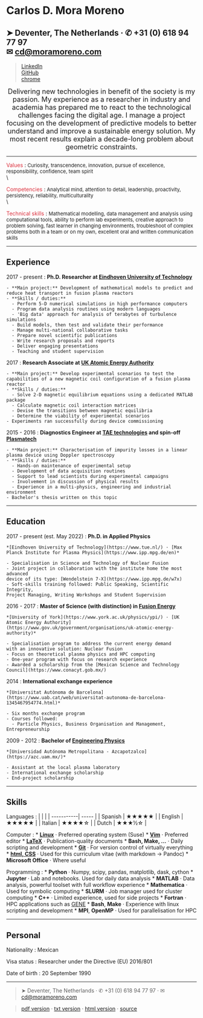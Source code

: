 Carlos D. Mora Moreno
===========

➤ Deventer, The Netherlands · ✆ +31 (0) 618 94 77 97 </br>✉  <cd@moramoreno.com>
-----------------------------------------------------------------------
> [LinkedIn](https://www.linkedin.com/in/c-mora-moreno/)   
> [GitHub](http://github.com/cardanmomo)  
> [chrome](https://moramoreno.com)

<center>
<font size="4">
Delivering new technologies in benefit of the society is my passion.  
My experience as a researcher in industry and academia has prepared me to react to the technological challenges facing the digital age. I manage a project focusing on the development of predictive models to better understand and improve a sustainable energy solution.  
My most recent results explain a decade-long problem about geometric constraints.
</font>
</center>


----

<font color="dc303d">Values</font>
:   <font size="2.95">Curiosity, transcendence, innovation, pursue of excellence, responsibility, confidence, team spirit </font>\
\

<font color="dc303d">Competencies</font>
:   <font size="2.95">Analytical mind, attention to detail, leadership, proactivity, persistency, reliability, multiculturality </font>\
\

<font color="dc303d">Technical skills</font>
:   <font size="2.95">Mathematical modelling, data management and analysis using computational tools, ability to perform lab experiments, creative approach to problem solving, fast learner in changing environments, troubleshoot of complex problems both in a team or on my own, excellent oral and written communication skills </font>

----

Experience
----------

2017 - present
:   **Ph.D. Researcher at [Eindhoven University of Technology](https://www.tue.nl/)**

    - **Main project:** Development of mathematical models to predict and reduce heat transport in fusion plasma reactors
    - **Skills / duties:**
      - Perform 5-D numerical simulations in high performance computers
      - Program data analysis routines using modern languages
      - 'Big data' approach for analysis of terabytes of turbulence simulations
      - Build models, then test and validate their performance
      - Manage multi-national collaborative tasks
      - Prepare novel scientific publications
      - Write research proposals and reports
      - Deliver engaging presentations
      - Teaching and student supervision

2017
:   **Research Associate at [UK Atomic Energy Authority](https://www.gov.uk/government/organisations/uk-atomic-energy-authority)**

    - **Main project:** Develop experimental scenarios to test the capabilities of a new magnetic coil configuration of a fusion plasma reactor
    - **Skills / duties:**
      - Solve 2-D magnetic equilibrium equations using a dedicated MATLAB package
      - Calculate magnetic coil interaction matrices
      - Devise the transitions between magnetic equilibria
      - Determine the viability of experimental scenarios
    - Experiments ran successfully during device commissioning

2015 - 2016
:   **Diagnostics Engineer at [TAE technologies](https://tae.com/) and spin-off [Plasmatech](https://www.linkedin.com/company/plasma-diagnostics-and-technologies/about/)**

    - **Main project:** Characterisation of impurity losses in a linear plasma device using Doppler spectroscopy
    - **Skills / duties:**
      - Hands-on maintenance of experimental setup
      - Development of data acquisition routines
      - Support to lead scientists during experimental campaigns
      - Involvement in discussion of physical results
      - Experience in a multi-physics, engineering and industrial environment
    - Bachelor's thesis written on this topic

----

Education
---------

2017 - present (est. May 2022)
:   **Ph.D. in Applied Physics**

    *[Eindhoven University of Technology](https://www.tue.nl/) · [Max Planck Institute for Plasma Physics](https://www.ipp.mpg.de/en)*

    - Specialisation in Science and Technology of Nuclear Fusion
    - Joint project in collaboration with the institute home the most advanced  
    device of its type: [Wendelstein 7-X](https://www.ipp.mpg.de/w7x)
    - Soft-skills training followed: Public Speaking, Scientific Integrity,  
    Project Managing, Writing Workshops and Student Supervision

2016 - 2017
:   **Master of Science (with distinction) in [Fusion Energy](https://www.york.ac.uk/study/postgraduate-taught/courses/msc-fusion-energy/)**

    *[University of York](https://www.york.ac.uk/physics/ypi/) · [UK Atomic Energy Authority](https://www.gov.uk/government/organisations/uk-atomic-energy-authority)*

    - Specialisation program to address the current energy demand  
    with an innovative solution: Nuclear Fusion
    - Focus on theoretical plasma physics and HPC computing
    - One-year program with focus on research experience
    - Awarded a scholarship from the [Mexican Science and Technology Council](https://www.conacyt.gob.mx/)

2014
:   **International exchange experience**

    *[Universitat Autònoma de Barcelona](https://www.uab.cat/web/universitat-autonoma-de-barcelona-1345467954774.html)*

    - Six months exchange program
    - Courses followed:
      - Particle Physics, Business Organisation and Management, Entrepreneurship

2009 - 2012
:   **Bachelor of [Engineering Physics](http://cbi.azc.uam.mx/?page_id=31)**

    *[Universidad Autónoma Metropolitana - Azcapotzalco](https://azc.uam.mx/)*

    - Assistant at the local plasma laboratory
    - International exchange scholarship
    - End-project scholarship

----

Skills
-----
Languages
:   |            |       |
    | -----------| ----- |
    | Spanish    | ★★★★★ |
    | English    | ★★★★★ |
    | Italian    | ★★★★☆ |
    | Dutch      | ★★★½☆ |

Computer
:   * **[Linux](https://www.linux.org/)** · Preferred operating system (Suse)
    * **[Vim](https://www.vim.org/)** · Preferred editor
    * **[LaTeX](https://www.latex-project.org/)** · Publication-quality documents
    * **Bash, Make, ...** · Daily scripting and development
    * **[Git](https://git-scm.com/)** · For version control of virtually everything
    * **[html, CSS](https://www.w3.org/standards/webdesign/htmlcss)** · Used for this curriculum vitae (with markdown → Pandoc)
    * **Microsoft Office** · Where useful

Programming
:   * **Python** · Numpy, scipy, pandas, matplotlib, dask, cython
    * **Jupyter** · Lab and notebooks. Used for daily data analysis
    * **MATLAB** · Data analysis, powerful toolset with full workflow experience
    * **Mathematica** · Used for symbolic computing
    * **SLURM** · Job manager used for cluster computing
    * **C++** · Limited experience, used for side projects
    * **Fortran** · HPC applications such as [GENE](https://genecode.org/details.html)
    * **Bash**, **Make** · Experience with linux scripting and development
    * **MPI**, **OpenMP** · Used for parallelisation for HPC

----

Personal
-----
Nationality
:   Mexican

Visa status
:   Researcher under the Directive (EU) 2016/801

Date of birth
:   20 September 1990

----

<!---
References
----------
👤
:   ****

    **

    |    |                                                    |
    | ---| -------------------------------------------------- |
    | ✉  | []() |
    | ✆  |      |
----
-->

> ➤ Deventer, The Netherlands · ✆ +31 (0) 618 94 77 97 · ✉  <cd@moramoreno.com>

> [pdf version](https://raw.githubusercontent.com/cardanmomo/CV/master/CV_CD_Mora_Moreno.pdf) · [txt version](https://raw.githubusercontent.com/cardanmomo/CV/master/CV_CD_Mora_Moreno.txt) · [html version](https://cv.moramoreno.com/) · [source](https://github.com/cardanmomo/CV)

